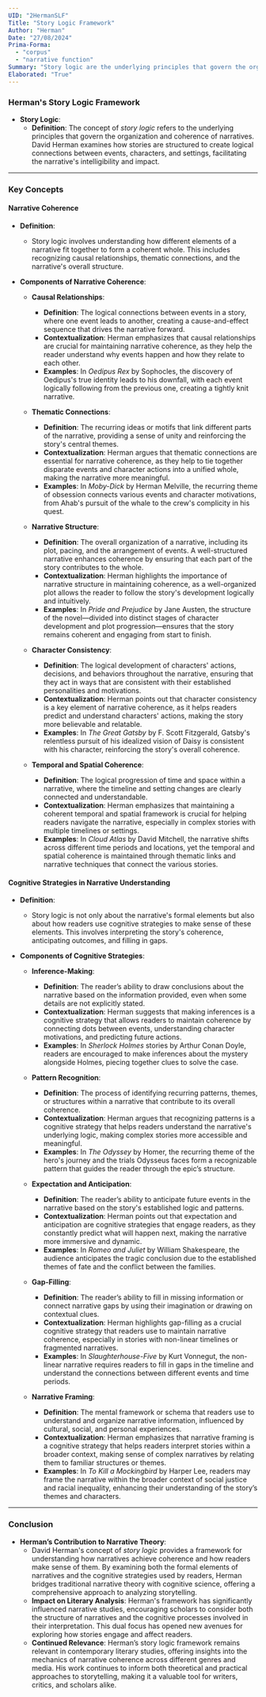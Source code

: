 ```yaml
---
UID: "2HermanSLF"
Title: "Story Logic Framework"
Author: "Herman"
Date: "27/08/2024"
Prima-Forma:
  - "corpus"
  - "narrative function"
Summary: "Story logic are the underlying principles that govern the organization and coherence of narratives."
Elaborated: "True"
---
```

### **Herman's Story Logic Framework**

- **Story Logic**:
  - **Definition**: The concept of *story logic* refers to the underlying principles that govern the organization and coherence of narratives. David Herman examines how stories are structured to create logical connections between events, characters, and settings, facilitating the narrative's intelligibility and impact.

---

### **Key Concepts**

#### **Narrative Coherence**

- **Definition**: 
  - Story logic involves understanding how different elements of a narrative fit together to form a coherent whole. This includes recognizing causal relationships, thematic connections, and the narrative's overall structure.

- **Components of Narrative Coherence**:
  - **Causal Relationships**:
    - **Definition**: The logical connections between events in a story, where one event leads to another, creating a cause-and-effect sequence that drives the narrative forward.
    - **Contextualization**: Herman emphasizes that causal relationships are crucial for maintaining narrative coherence, as they help the reader understand why events happen and how they relate to each other.
    - **Examples**: In *Oedipus Rex* by Sophocles, the discovery of Oedipus's true identity leads to his downfall, with each event logically following from the previous one, creating a tightly knit narrative.

  - **Thematic Connections**:
    - **Definition**: The recurring ideas or motifs that link different parts of the narrative, providing a sense of unity and reinforcing the story's central themes.
    - **Contextualization**: Herman argues that thematic connections are essential for narrative coherence, as they help to tie together disparate events and character actions into a unified whole, making the narrative more meaningful.
    - **Examples**: In *Moby-Dick* by Herman Melville, the recurring theme of obsession connects various events and character motivations, from Ahab's pursuit of the whale to the crew's complicity in his quest.

  - **Narrative Structure**:
    - **Definition**: The overall organization of a narrative, including its plot, pacing, and the arrangement of events. A well-structured narrative enhances coherence by ensuring that each part of the story contributes to the whole.
    - **Contextualization**: Herman highlights the importance of narrative structure in maintaining coherence, as a well-organized plot allows the reader to follow the story's development logically and intuitively.
    - **Examples**: In *Pride and Prejudice* by Jane Austen, the structure of the novel—divided into distinct stages of character development and plot progression—ensures that the story remains coherent and engaging from start to finish.

  - **Character Consistency**:
    - **Definition**: The logical development of characters' actions, decisions, and behaviors throughout the narrative, ensuring that they act in ways that are consistent with their established personalities and motivations.
    - **Contextualization**: Herman points out that character consistency is a key element of narrative coherence, as it helps readers predict and understand characters' actions, making the story more believable and relatable.
    - **Examples**: In *The Great Gatsby* by F. Scott Fitzgerald, Gatsby's relentless pursuit of his idealized vision of Daisy is consistent with his character, reinforcing the story's overall coherence.

  - **Temporal and Spatial Coherence**:
    - **Definition**: The logical progression of time and space within a narrative, where the timeline and setting changes are clearly connected and understandable.
    - **Contextualization**: Herman emphasizes that maintaining a coherent temporal and spatial framework is crucial for helping readers navigate the narrative, especially in complex stories with multiple timelines or settings.
    - **Examples**: In *Cloud Atlas* by David Mitchell, the narrative shifts across different time periods and locations, yet the temporal and spatial coherence is maintained through thematic links and narrative techniques that connect the various stories.

#### **Cognitive Strategies in Narrative Understanding**

- **Definition**: 
  - Story logic is not only about the narrative's formal elements but also about how readers use cognitive strategies to make sense of these elements. This involves interpreting the story's coherence, anticipating outcomes, and filling in gaps.

- **Components of Cognitive Strategies**:
  - **Inference-Making**:
    - **Definition**: The reader’s ability to draw conclusions about the narrative based on the information provided, even when some details are not explicitly stated.
    - **Contextualization**: Herman suggests that making inferences is a cognitive strategy that allows readers to maintain coherence by connecting dots between events, understanding character motivations, and predicting future actions.
    - **Examples**: In *Sherlock Holmes* stories by Arthur Conan Doyle, readers are encouraged to make inferences about the mystery alongside Holmes, piecing together clues to solve the case.

  - **Pattern Recognition**:
    - **Definition**: The process of identifying recurring patterns, themes, or structures within a narrative that contribute to its overall coherence.
    - **Contextualization**: Herman argues that recognizing patterns is a cognitive strategy that helps readers understand the narrative's underlying logic, making complex stories more accessible and meaningful.
    - **Examples**: In *The Odyssey* by Homer, the recurring theme of the hero's journey and the trials Odysseus faces form a recognizable pattern that guides the reader through the epic’s structure.

  - **Expectation and Anticipation**:
    - **Definition**: The reader’s ability to anticipate future events in the narrative based on the story's established logic and patterns.
    - **Contextualization**: Herman points out that expectation and anticipation are cognitive strategies that engage readers, as they constantly predict what will happen next, making the narrative more immersive and dynamic.
    - **Examples**: In *Romeo and Juliet* by William Shakespeare, the audience anticipates the tragic conclusion due to the established themes of fate and the conflict between the families.

  - **Gap-Filling**:
    - **Definition**: The reader’s ability to fill in missing information or connect narrative gaps by using their imagination or drawing on contextual clues.
    - **Contextualization**: Herman highlights gap-filling as a crucial cognitive strategy that readers use to maintain narrative coherence, especially in stories with non-linear timelines or fragmented narratives.
    - **Examples**: In *Slaughterhouse-Five* by Kurt Vonnegut, the non-linear narrative requires readers to fill in gaps in the timeline and understand the connections between different events and time periods.

  - **Narrative Framing**:
    - **Definition**: The mental framework or schema that readers use to understand and organize narrative information, influenced by cultural, social, and personal experiences.
    - **Contextualization**: Herman emphasizes that narrative framing is a cognitive strategy that helps readers interpret stories within a broader context, making sense of complex narratives by relating them to familiar structures or themes.
    - **Examples**: In *To Kill a Mockingbird* by Harper Lee, readers may frame the narrative within the broader context of social justice and racial inequality, enhancing their understanding of the story’s themes and characters.

---

### **Conclusion**

- **Herman’s Contribution to Narrative Theory**:
  - David Herman's concept of *story logic* provides a framework for understanding how narratives achieve coherence and how readers make sense of them. By examining both the formal elements of narratives and the cognitive strategies used by readers, Herman bridges traditional narrative theory with cognitive science, offering a comprehensive approach to analyzing storytelling.
  - **Impact on Literary Analysis**: Herman's framework has significantly influenced narrative studies, encouraging scholars to consider both the structure of narratives and the cognitive processes involved in their interpretation. This dual focus has opened new avenues for exploring how stories engage and affect readers.
  - **Continued Relevance**: Herman’s story logic framework remains relevant in contemporary literary studies, offering insights into the mechanics of narrative coherence across different genres and media. His work continues to inform both theoretical and practical approaches to storytelling, making it a valuable tool for writers, critics, and scholars alike.
